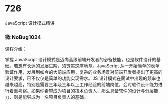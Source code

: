 # 726
JavaScript 设计模式精讲
### 微:NoBug1024 


课程介绍：

掌握 JavaScript 设计模式是迈向高级前端开发者的必备技能，也是软件设计的基础。若想有长远的发展进阶，须夯实这座地基。JavaScript 从一开始简单的表单验证作用，发展到如今的大前端应用，复杂的业务场景对前端开发者提出了更高的设计要求，已不仅仅是简单的功能实现需求。JS 设计模式在面试中出现的频率也越来越高，特别是需要三年及三年以上工作经验的前端岗位，会对软件设计能力进行着重考察。如果你希望成为项目的技术负责人，那么具备软件的设计与分层能力，则是能够成为一名项目负责人的基础。
